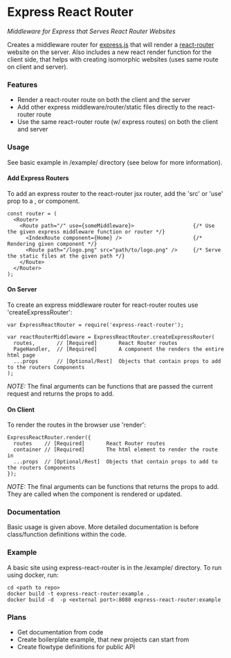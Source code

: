 # Express React Router
*Middleware for Express that Serves React Router Websites*

Creates a middleware router for [express.js](http://expressjs.com) that will render a [react-router](https://github.com/rackt/react-router) website on the server.
Also includes a new react render function for the client side, that helps with creating isomorphic websites (uses same route on client and server).

### Features
* Render a react-router route on both the client and the server
* Add other express middleware/router/static files directly to the react-router route
* Use the same react-router route (w/ express routes) on both the client and server

### Usage
See basic example in /example/ directory (see below for more information).

#### Add Express Routers
To add an express router to the react-router jsx router, add the 'src' or 'use' prop to a <Router />, <Route /> or <IndexRoute /> component.

```
const router = (
  <Router>
    <Route path="/" use={someMiddleware}>                   {/* Use the given express middleware function or router */}
      <IndexRoute component={Home} />                       {/* Rendering given component */}
      <Route path="/logo.png" src="path/to/logo.png" />     {/* Serve the static files at the given path */}
    </Route>
  </Router>
);
```

#### On Server
To create an express middleware router for react-router routes use 'createExpressRouter':
```
var ExpressReactRouter = require('express-react-router');

var reactRouterMiddleware = ExpressReactRouter.createExpressRouter(
  routes,       // [Required]       React Router routes
  PageHandler,  // [Required]       A component the renders the entire html page
  ...props      // [Optional/Rest]  Objects that contain props to add to the routers Components
);
```
*NOTE:* The final arguments can be functions that are passed the current request and returns the props to add.


#### On Client
To render the routes in the browser use 'render':
```
ExpressReactRouter.render({
  routes    // [Required]       React Router routes
  container // [Required]       The html element to render the route in
  ...props  // [Optional/Rest]  Objects that contain props to add to the routers Components
});
```

*NOTE:* The final arguments can be functions that returns the props to add. They are called when the component is rendered or updated.


### Documentation
Basic usage is given above. More detailed documentation is before class/function definitions within the code.

### Example
A basic site using express-react-router is in the /example/ directory.
To run using docker, run:
```
cd <path to repo>
docker build -t express-react-router:example .
docker build -d  -p <external port>:8080 express-react-router:example
```

### Plans
* Get documentation from code
* Create boilerplate example, that new projects can start from
* Create flowtype definitions for public API
